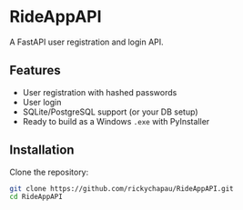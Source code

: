 # RideAppAPI

A FastAPI user registration and login API.

## Features
- User registration with hashed passwords
- User login
- SQLite/PostgreSQL support (or your DB setup)
- Ready to build as a Windows `.exe` with PyInstaller

## Installation

Clone the repository:

```bash
git clone https://github.com/rickychapau/RideAppAPI.git
cd RideAppAPI
